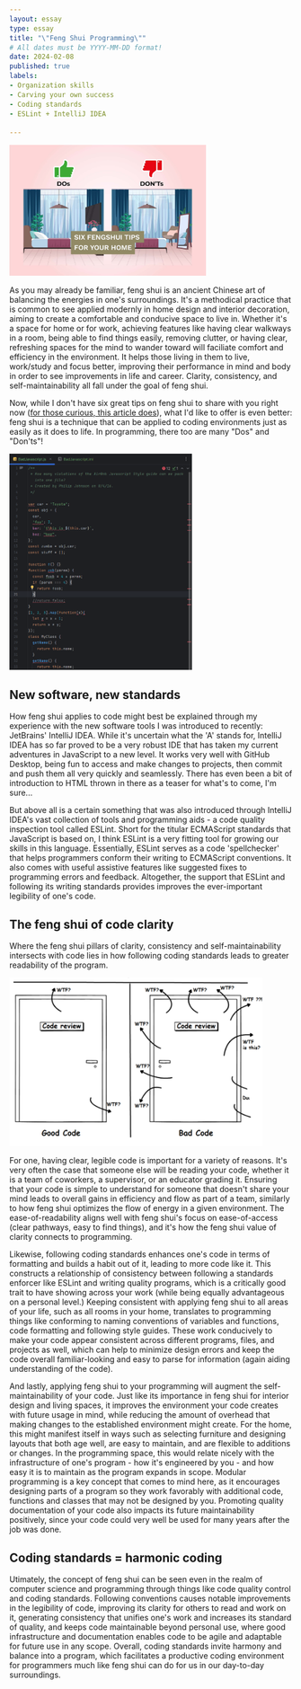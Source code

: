 ```yaml
---
layout: essay
type: essay
title: "\"Feng Shui Programming\""
# All dates must be YYYY-MM-DD format!
date: 2024-02-08
published: true
labels:
- Organization skills
- Carving your own success
- Coding standards
- ESLint + IntelliJ IDEA
  
---
```


<img width="350px" 
     class="rounded mx-auto d-block" 
     src="../img/feng-shui-programming/feng-shui-do-dont.jpg">

As you may already be familiar, feng shui is an ancient Chinese art of balancing the energies in one's surroundings. It's a methodical practice that is common to see applied modernly in home design and interior decoration, aiming to create a comfortable and conducive space to live in. Whether it's a space for home or for work, achieving features like having clear walkways in a room, being able to find things easily, removing clutter, or having clear, refreshing spaces for the mind to wander toward will faciliate comfort and efficiency in the environment.  It helps those living in them to live, work/study and focus better, improving their performance in mind and body in order to see improvements in life and career. Clarity, consistency, and self-maintainability all fall under the goal of feng shui.

Now, while I don't have six great tips on feng shui to share with you right now ([for those curious, this article does](https://www.sixides.com/articles/the-science-behind-feng-shui-beliefs-and-superstitions)), what I'd like to offer is even better: feng shui is a technique that can be applied to coding environments just as easily as it does to life. In programming, there too are many "Dos" and "Don'ts"!

<img width="325px" 
     class="rounded float-end pe-4" 
     src="../img/feng-shui-programming/badjavascript-ex.PNG" >

## New software, new standards

How feng shui applies to code might best be explained through my experience with the new software tools I was introduced to recently: JetBrains' IntelliJ IDEA. While it's uncertain what the 'A' stands for, IntelliJ IDEA has so far proved to be a very robust IDE that has taken my current adventures in JavaScript to a new level. It works very well with GitHub Desktop, being fun to access and make changes to projects, then commit and push them all very quickly and seamlessly. There has even been a bit of introduction to HTML thrown in there as a teaser for what's to come, I'm sure...

But above all is a certain something that was also introduced through IntelliJ IDEA's vast collection of tools and programming aids - a code quality inspection tool called ESLint. Short for the titular ECMAScript standards that JavaScript is based on, I think ESLint is a very fitting tool for growing our skills in this language. Essentially, ESLint serves as a code 'spellchecker' that helps programmers conform their writing to ECMAScript conventions. It also comes with useful assistive features like suggested fixes to programming errors and feedback. Altogether, the support that ESLint and following its writing standards provides improves the ever-important legibility of one's code.



## The feng shui of code clarity

Where the feng shui pillars of clarity, consistency and self-maintainability intersects with code lies in how following coding standards leads to greater readability of the program.

<img height="300px" 
     class="rounded float-start pe-4" 
     src="../img/feng-shui-programming/good-code-bad-code.png" >

For one, having clear, legible code is important for a variety of reasons. It's very often the case that someone else will be reading your code, whether it is a team of coworkers, a supervisor, or an educator grading it. Ensuring that your code is simple to understand for someone that doesn't share your mind leads to overall gains in efficiency and flow as part of a team, similarly to how feng shui optimizes the flow of energy in a given environment. The ease-of-readability aligns well with feng shui's focus on ease-of-access (clear pathways, easy to find things), and it's how the feng shui value of clarity connects to programming.

Likewise, following coding standards enhances one's code in terms of formatting and builds a habit out of it, leading to more code like it. This constructs a relationship of consistency between following a standards enforcer like ESLint and writing quality programs, which is a critically good trait to have showing across your work (while being equally advantageous on a personal level.) Keeping consistent with applying feng shui to all areas of your life, such as all rooms in your home, translates to programming things like conforming to naming conventions of variables and functions, code formatting and following style guides. These work conducively to make your code appear consistent across different programs, files, and projects as well, which can help to minimize design errors and keep the code overall familiar-looking and easy to parse for information (again aiding understanding of the code).

And lastly, applying feng shui to your programming will augment the self-maintainability of your code. Just like its importance in feng shui for interior design and living spaces, it improves the environment your code creates with future usage in mind, while reducing the amount of overhead that making changes to the established environment might create. For the home, this might manifest itself in ways such as selecting furniture and designing layouts that both age well, are easy to maintain, and are flexible to additions or changes. In the programming space, this would relate nicely with the infrastructure of one's program - how it's engineered by you - and how easy it is to maintain as the program expands in scope. Modular programming is a key concept that comes to mind here, as it encourages designing parts of a program so they work favorably with additional code, functions and classes that may not be designed by you. Promoting quality documentation of your code also impacts its future maintainability positively, since your code could very well be used for many years after the job was done.

## Coding standards = harmonic coding

Utimately, the concept of feng shui can be seen even in the realm of computer science and programming through things like code quality control and coding standards. Following conventions causes notable improvements in the legibility of code, improving its clarity for others to read and work on it, generating consistency that unifies one's work and increases its standard of quality, and keeps code maintainable beyond personal use, where good infrastructure and documentation enables code to be agile and adaptable for future use in any scope. Overall, coding standards invite harmony and balance into a program, which facilitates a productive coding environment for programmers much like feng shui can do for us in our day-to-day surroundings.